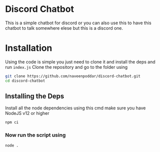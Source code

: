 # Discord Chatbot
This is a simple chatbot for discord or you can also use this to have this chatbot to talk somewhere elese but this is a discord one.

# Installation
Using the code is simple you just need to clone it and install the deps and run `index.js`
Clone the repository and go to the folder using
```sh
git clone https://github.com/naveenpoddar/discord-chatbot.git
cd discord-chatbot
```

## Installing the Deps
Install all the node dependencies using this cmd make sure you have NodeJS v12 or higher
```sh
npm ci
```

### Now run the script using
```sh
node .
```
